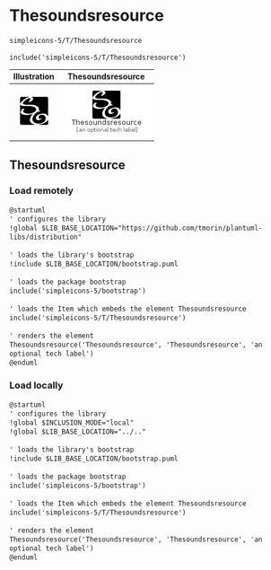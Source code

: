 # Thesoundsresource


```text
simpleicons-5/T/Thesoundsresource
```

```text
include('simpleicons-5/T/Thesoundsresource')
```



| Illustration | Thesoundsresource |
| :---: | :---: |
| ![illustration for Illustration](../../simpleicons-5/T/Thesoundsresource.png) | ![illustration for Thesoundsresource](../../simpleicons-5/T/Thesoundsresource.Local.png) |




## Thesoundsresource

### Load remotely
```plantuml
@startuml
' configures the library
!global $LIB_BASE_LOCATION="https://github.com/tmorin/plantuml-libs/distribution"

' loads the library's bootstrap
!include $LIB_BASE_LOCATION/bootstrap.puml

' loads the package bootstrap
include('simpleicons-5/bootstrap')

' loads the Item which embeds the element Thesoundsresource
include('simpleicons-5/T/Thesoundsresource')

' renders the element
Thesoundsresource('Thesoundsresource', 'Thesoundsresource', 'an optional tech label')
@enduml
```

### Load locally
```plantuml
@startuml
' configures the library
!global $INCLUSION_MODE="local"
!global $LIB_BASE_LOCATION="../.."

' loads the library's bootstrap
!include $LIB_BASE_LOCATION/bootstrap.puml

' loads the package bootstrap
include('simpleicons-5/bootstrap')

' loads the Item which embeds the element Thesoundsresource
include('simpleicons-5/T/Thesoundsresource')

' renders the element
Thesoundsresource('Thesoundsresource', 'Thesoundsresource', 'an optional tech label')
@enduml
```

